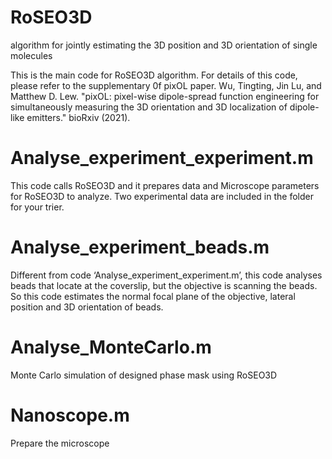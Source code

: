 # RoSEO3D
algorithm for jointly estimating the 3D position and 3D orientation of single molecules

This is the main code for RoSEO3D algorithm. For details of this code, please refer to the supplementary 0f pixOL paper.
Wu, Tingting, Jin Lu, and Matthew D. Lew. "pixOL: pixel-wise dipole-spread function engineering for simultaneously measuring the 3D orientation and 3D localization of dipole-like emitters." bioRxiv (2021).

# Analyse_experiment_experiment.m
This code calls RoSEO3D and it prepares data and Microscope parameters for RoSEO3D to analyze.
Two experimental data are included in the folder for your trier.

# Analyse_experiment_beads.m
Different from code ‘Analyse_experiment_experiment.m’, this code analyses beads that locate at the coverslip, but the objective is scanning the beads. So this code estimates the normal focal plane of the objective, lateral position and 3D orientation of beads.

# Analyse_MonteCarlo.m
Monte Carlo simulation of designed phase mask using RoSEO3D

# Nanoscope.m
Prepare the microscope

